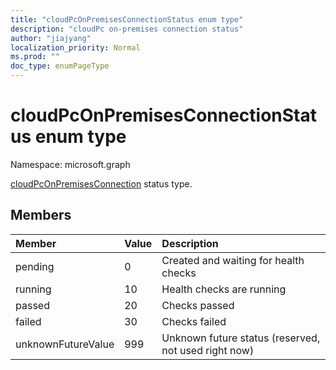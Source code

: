 ```yaml
---
title: "cloudPcOnPremisesConnectionStatus enum type"
description: "cloudPc on-premises connection status"
author: "jiajyang"
localization_priority: Normal
ms.prod: ""
doc_type: enumPageType
---
```


# cloudPcOnPremisesConnectionStatus enum type

Namespace: microsoft.graph

[cloudPcOnPremisesConnection](../resources/cloudpconpremisesconnection.md) status type.

## Members

|Member|Value|Description|
|:---|:---|:---|
|pending|0|Created and waiting for health checks|
|running|10|Health checks are running|
|passed|20|Checks passed|
|failed|30|Checks failed|
|unknownFutureValue|999|Unknown future status (reserved, not used right now)|
